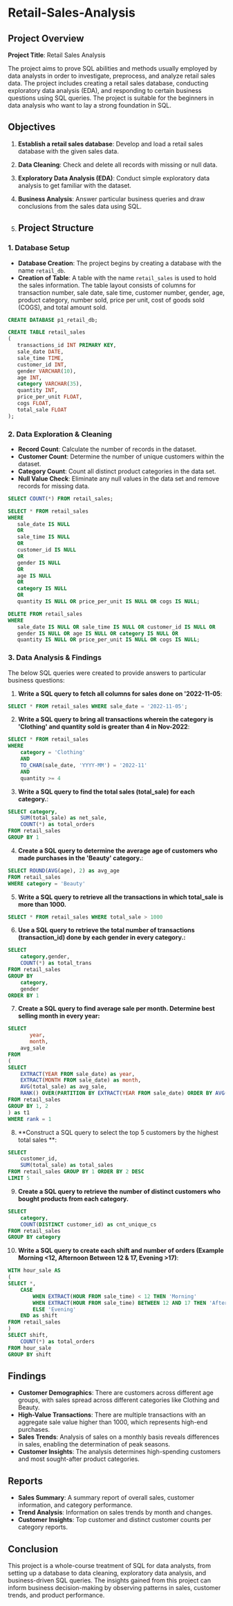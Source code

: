 # Retail-Sales-Analysis

## Project Overview

**Project Title**: Retail Sales Analysis  

The project aims to prove SQL abilities and methods usually employed by data analysts in order to investigate, preprocess, and analyze retail sales data. The project includes creating a retail sales database, conducting exploratory data analysis (EDA), and responding to certain business questions using SQL queries. The project is suitable for the beginners in data analysis who want to lay a strong foundation in SQL.

## Objectives

1. **Establish a retail sales database**: Develop and load a retail sales database with the given sales data.
2. **Data Cleaning**: Check and delete all records with missing or null data.
3. **Exploratory Data Analysis (EDA)**: Conduct simple exploratory data analysis to get familiar with the dataset.
4. **Business Analysis**: Answer particular business queries and draw conclusions from the sales data using SQL.

5. ## Project Structure

### 1. Database Setup

- **Database Creation**: The project begins by creating a database with the name `retail_db`.
- **Creation of Table**: A table with the name `retail_sales` is used to hold the sales information. The table layout consists of columns for transaction number, sale date, sale time, customer number, gender, age, product category, number sold, price per unit, cost of goods sold (COGS), and total amount sold.
 ```sql
CREATE DATABASE p1_retail_db;

CREATE TABLE retail_sales
(
    transactions_id INT PRIMARY KEY,
    sale_date DATE,	
    sale_time TIME,
    customer_id INT,	
    gender VARCHAR(10),
    age INT,
    category VARCHAR(35),
    quantity INT,
    price_per_unit FLOAT,	
    cogs FLOAT,
    total_sale FLOAT
);
```
### 2. Data Exploration & Cleaning

- **Record Count**: Calculate the number of records in the dataset.
- **Customer Count**: Determine the number of unique customers within the dataset.
- **Category Count**: Count all distinct product categories in the data set.
- **Null Value Check**: Eliminate any null values in the data set and remove records for missing data.
 ```sql
SELECT COUNT(*) FROM retail_sales;

SELECT * FROM retail_sales
WHERE 
    sale_date IS NULL
    OR
    sale_time IS NULL
    OR
    customer_id IS NULL
    OR 
    gender IS NULL
    OR
    age IS NULL
    OR
    category IS NULL
    OR 
    quantity IS NULL OR price_per_unit IS NULL OR cogs IS NULL;

DELETE FROM retail_sales
WHERE 
    sale_date IS NULL OR sale_time IS NULL OR customer_id IS NULL OR 
    gender IS NULL OR age IS NULL OR category IS NULL OR 
    quantity IS NULL OR price_per_unit IS NULL OR cogs IS NULL;
```
### 3. Data Analysis & Findings

The below SQL queries were created to provide answers to particular business questions:

1. **Write a SQL query to fetch all columns for sales done on '2022-11-05**:
```sql
SELECT * FROM retail_sales WHERE sale_date = '2022-11-05';
```
2. **Write a SQL query to bring all transactions wherein the category is 'Clothing' and quantity sold is greater than 4 in Nov-2022**:
```sql
SELECT * FROM retail_sales
WHERE 
    category = 'Clothing'
    AND 
    TO_CHAR(sale_date, 'YYYY-MM') = '2022-11'
    AND
    quantity >= 4
```
3. **Write a SQL query to find the total sales (total_sale) for each category.**:
```sql
SELECT category,
    SUM(total_sale) as net_sale,
    COUNT(*) as total_orders
FROM retail_sales
GROUP BY 1
```
4. **Create a SQL query to determine the average age of customers who made purchases in the 'Beauty' category.**:
```sql
SELECT ROUND(AVG(age), 2) as avg_age
FROM retail_sales
WHERE category = 'Beauty'
```
5. **Write a SQL query to retrieve all the transactions in which total_sale is more than 1000.**
```sql
SELECT * FROM retail_sales WHERE total_sale > 1000
```
6. **Use a SQL query to retrieve the total number of transactions (transaction_id) done by each gender in every category.:**
```sql
SELECT 
    category,gender,
    COUNT(*) as total_trans
FROM retail_sales
GROUP BY 
    category,
    gender
ORDER BY 1
```
7. **Create a SQL query to find average sale per month. Determine best selling month in every year:**
```sql
SELECT 
       year,
       month,
    avg_sale
FROM 
(    
SELECT 
    EXTRACT(YEAR FROM sale_date) as year,
    EXTRACT(MONTH FROM sale_date) as month,
    AVG(total_sale) as avg_sale,
    RANK() OVER(PARTITION BY EXTRACT(YEAR FROM sale_date) ORDER BY AVG(total_sale) DESC) as rank
FROM retail_sales
GROUP BY 1, 2
) as t1
WHERE rank = 1
```
8. **Construct a SQL query to select the top 5 customers by the highest total sales **:
```sql
SELECT 
    customer_id,
    SUM(total_sale) as total_sales
FROM retail_sales GROUP BY 1 ORDER BY 2 DESC
LIMIT 5
```
9. **Create a SQL query to retrieve the number of distinct customers who bought products from each category.**
```sql
SELECT 
    category,    
    COUNT(DISTINCT customer_id) as cnt_unique_cs
FROM retail_sales
GROUP BY category
```
10. **Write a SQL query to create each shift and number of orders (Example Morning <12, Afternoon Between 12 & 17, Evening >17)**:
```sql
WITH hour_sale AS
(
SELECT *,
    CASE
        WHEN EXTRACT(HOUR FROM sale_time) < 12 THEN 'Morning'
        WHEN EXTRACT(HOUR FROM sale_time) BETWEEN 12 AND 17 THEN 'Afternoon'
        ELSE 'Evening'
    END as shift
FROM retail_sales
)
SELECT shift,
    COUNT(*) as total_orders    
FROM hour_sale
GROUP BY shift
```

## Findings

- **Customer Demographics**: There are customers across different age groups, with sales spread across different categories like Clothing and Beauty.
- **High-Value Transactions**: There are multiple transactions with an aggregate sale value higher than 1000, which represents high-end purchases.
- **Sales Trends**: Analysis of sales on a monthly basis reveals differences in sales, enabling the determination of peak seasons.
- **Customer Insights**: The analysis determines high-spending customers and most sought-after product categories.

## Reports

- **Sales Summary**: A summary report of overall sales, customer information, and category performance.
- **Trend Analysis**: Information on sales trends by month and changes.
- **Customer Insights**: Top customer and distinct customer counts per category reports.

## Conclusion

This project is a whole-course treatment of SQL for data analysts, from setting up a database to data cleaning, exploratory data analysis, and business-driven SQL queries. The insights gained from this project can inform business decision-making by observing patterns in sales, customer trends, and product performance.
